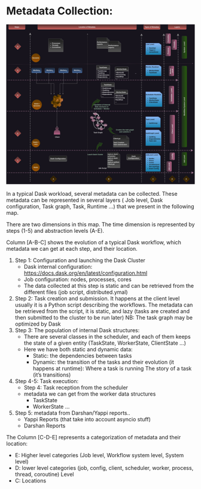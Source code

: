 # Metadata Collection: 
![Dask Metadata Map](metadata.jpg)


In a typical Dask workload, several metadata can be collected. These metadata can be represented in several layers ( Job level, Dask configuration, Task graph, Task, Runtime …) 
that we present in the following map. 

There are two dimensions in this map. The time dimension is represented by steps (1-5) and abstraction levels (A-E).

Column [A-B-C] shows the evolution of a typical Dask workflow, which metadata we can get at each step, and their location.
1. Step 1: Configuration and launching the Dask Cluster
    - Dask internal configuration: https://docs.dask.org/en/latest/configuration.html
    - Job configuration: nodes, processes, cores
    - The data collected at this step is static and can be retrieved from the different files (job script, distributed.ymal)
2. Step 2: Task creation and submission. It happens at the client level
usually it is a Python script describing the workflows.
The metadata can be retrieved from the script, it is static, and lazy (tasks are created and then submitted to the cluster to be run later) 
NB: The task graph may be optimized by Dask
3. Step 3: The population of internal Dask structures:
    - There are several classes in the scheduler, and each of them keeps the state of a given entity (TaskState, WorkerState, ClientState …)
    - Here we have both static and dynamic data: 
        * Static: the dependencies between tasks 
        * Dynamic: the transition of the tasks and their evolution (it happens at runtime):
Where a task is running 
The story of a task (it’s transitions) 
4. Step 4-5: Task execution:
    - Step 4: Task reception from the scheduler 
    - metadata we can get from the worker data structures 
        * TaskState
        * WorkerState …
5. Step 5: metadata from Darshan/Yappi  reports..
    - Yappi Reports (that take into account asyncio stuff)
    - Darshan Reports


The Column [C-D-E] represents a categorization of metadata and their location:
  + E: Higher level categories (Job level, Workflow system level, System level)
  + D: lower level categories (job, config, client, scheduler, worker, process, thread, coroutine) Level
  + C: Locations

